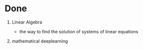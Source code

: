 # Done

1. Linear Algebra
    - the way to find the solution of systems of linear equations

2. mathematical deeplearning
